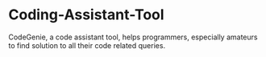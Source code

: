 # Coding-Assistant-Tool
CodeGenie, a code assistant tool, helps programmers, especially amateurs to find solution to all their code related queries.
